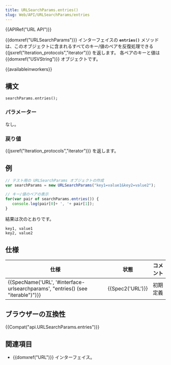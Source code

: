```yaml
---
title: URLSearchParams.entries()
slug: Web/API/URLSearchParams/entries
---
```


{{APIRef("URL API")}}

{{domxref("URLSearchParams")}} インターフェイスの **`entries()`** メソッドは、このオブジェクトに含まれるすべてのキー/値のペアを反復処理できる {{jsxref("Iteration_protocols","iterator")}} を返します。 各ペアのキーと値は {{domxref("USVString")}} オブジェクトです。

{{availableinworkers}}

## 構文

```
searchParams.entries();
```

### パラメーター

なし。

### 戻り値

{{jsxref("Iteration_protocols","iterator")}} を返します。

## 例

```js
// テスト用の URLSearchParams オブジェクトの作成
var searchParams = new URLSearchParams("key1=value1&key2=value2");

// キー/値のペアの表示
for(var pair of searchParams.entries()) {
   console.log(pair[0]+ ', '+ pair[1]);
}
```

結果は次のとおりです。

```
key1, value1
key2, value2
```

## 仕様

| 仕様                                                                                                         | 状態                 | コメント |
| ------------------------------------------------------------------------------------------------------------ | -------------------- | -------- |
| {{SpecName('URL', '#interface-urlsearchparams', "entries() (see \"iterable\")")}} | {{Spec2('URL')}} | 初期定義 |

## ブラウザーの互換性

{{Compat("api.URLSearchParams.entries")}}

## 関連項目

- {{domxref("URL")}} インターフェイス。
